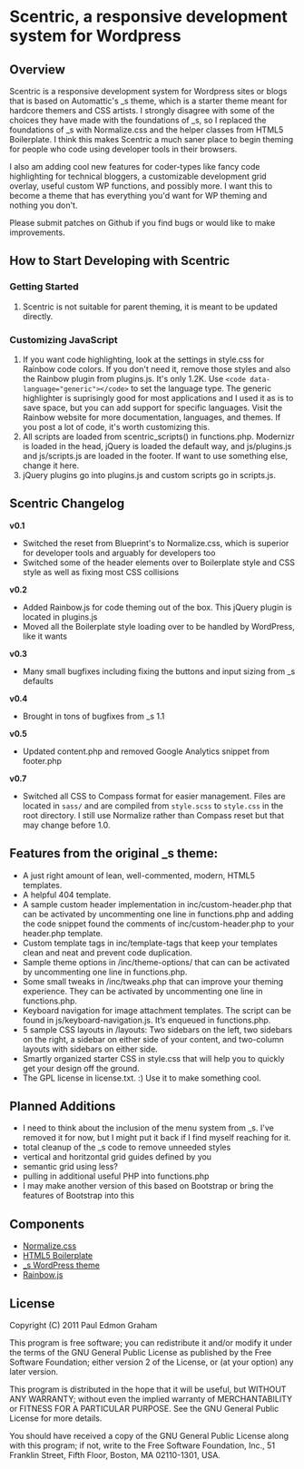 # Scentric, a responsive development system for Wordpress

## Overview

Scentric is a responsive development system for Wordpress sites or blogs that is based on Automattic's _s theme, which is a starter theme meant for hardcore themers and CSS artists. I strongly disagree with some of the choices they have made with the foundations of _s, so I replaced the foundations of _s with Normalize.css and the helper classes from HTML5 Boilerplate. I think this makes Scentric a much saner place to begin theming for people who code using developer tools in their browsers.

I also am adding cool new features for coder-types like fancy code highlighting for technical bloggers, a customizable development grid overlay, useful custom WP functions, and possibly more. I want this to become a theme that has everything you'd want for WP theming and nothing you don't.

Please submit patches on Github if you find bugs or would like to make improvements.

## How to Start Developing with Scentric

### Getting Started

1. Scentric is not suitable for parent theming, it is meant to be updated directly.

### Customizing JavaScript

1. If you want code highlighting, look at the settings in style.css for Rainbow code colors. If you don't need it, remove those styles and also the Rainbow plugin from plugins.js. It's only 1.2K. Use `<code data-language="generic"></code>` to set the language type. The generic highlighter is suprisingly good for most applications and I used it as is to save space, but you can add support for specific languages. Visit the Rainbow website for more documentation, languages, and themes. If you post a lot of code, it's worth customizing this.
2. All scripts are loaded from scentric_scripts() in functions.php. Modernizr is loaded in the head, jQuery is loaded the default way, and js/plugins.js and js/scripts.js are loaded in the footer. If want to use something else, change it here.
3. jQuery plugins go into plugins.js and custom scripts go in scripts.js.

## Scentric Changelog

__v0.1__

* Switched the reset from Blueprint's to Normalize.css, which is superior for developer tools and arguably for developers too
* Switched some of the header elements over to Boilerplate style and CSS style as well as fixing most CSS collisions

__v0.2__

* Added Rainbow.js for code theming out of the box. This jQuery plugin is located in plugins.js
* Moved all the Boilerplate style loading over to be handled by WordPress, like it wants

__v0.3__

* Many small bugfixes including fixing the buttons and input sizing from _s defaults

__v0.4__

* Brought in tons of bugfixes from _s 1.1

__v0.5__

* Updated content.php and removed Google Analytics snippet from footer.php

__v0.7__

* Switched all CSS to Compass format for easier management. Files are located in `sass/` and are compiled from `style.scss` to `style.css` in the root directory. I still use Normalize rather than Compass reset but that may change before 1.0.

## Features from the original _s theme:

* A just right amount of lean, well-commented, modern, HTML5 templates.
* A helpful 404 template.
* A sample custom header implementation in inc/custom-header.php that can be activated by uncommenting one line in functions.php and adding the code snippet found the comments of inc/custom-header.php to your header.php template.
* Custom template tags in inc/template-tags that keep your templates clean and neat and prevent code duplication.
* Sample theme options in /inc/theme-options/ that can can be activated by uncommenting one line in functions.php.
* Some small tweaks in /inc/tweaks.php that can improve your theming experience. They can be activated by uncommenting one line in functions.php.
* Keyboard navigation for image attachment templates. The script can be found in js/keyboard-navigation.js. It’s enqueued in functions.php.
* 5 sample CSS layouts in /layouts: Two sidebars on the left, two sidebars on the right, a sidebar on either side of your content, and two-column layouts with sidebars on either side.
* Smartly organized starter CSS in style.css that will help you to quickly get your design off the ground.
* The GPL license in license.txt. :) Use it to make something cool.

## Planned Additions

* I need to think about the inclusion of the menu system from _s. I've removed it for now, but I might put it back if I find myself reaching for it.
* total cleanup of the _s code to remove unneeded styles
* vertical and horitzontal grid guides defined by you
* semantic grid using less?
* pulling in additional useful PHP into functions.php
* I may make another version of this based on Bootstrap or bring the features of Bootstrap into this

## Components

* [Normalize.css](http://necolas.github.com/normalize.css/)
* [HTML5 Boilerplate](http://html5boilerplate.com)
* [_s WordPress theme](https://github.com/Automattic/_s)
* [Rainbow.js](http://craig.is/making/rainbows)

## License

Copyright (C) 2011 Paul Edmon Graham

This program is free software; you can redistribute it and/or
modify it under the terms of the GNU General Public License
as published by the Free Software Foundation; either version 2
of the License, or (at your option) any later version.

This program is distributed in the hope that it will be useful,
but WITHOUT ANY WARRANTY; without even the implied warranty of
MERCHANTABILITY or FITNESS FOR A PARTICULAR PURPOSE.  See the
GNU General Public License for more details.

You should have received a copy of the GNU General Public License
along with this program; if not, write to the Free Software
Foundation, Inc., 51 Franklin Street, Fifth Floor, Boston, MA  02110-1301, USA.
